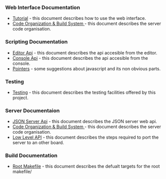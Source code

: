 ### Web Interface Documentation
* [Tutorial](ui-tutorial.html) - this document describes how to use the web interface.
* [Code Organization & Build System ](ui-code-organization.html) - this document describes the server code organisation.

### Scripting Documentation
* [Editor Api](editor-api.html) - this document describes the api accesible from the editor.
* [Console Api](console-api.html) - this document describes the api accesible from the console.
* [Pointers](pointers.html) - some suggestions about javascript and its non obvious parts.

### Testing
* [Testing](testing.html) - this document describes the testing facilities offered by this project.

### Server Documentaion
* [JSON Server Api](json-server-api.html) - this document describes the JSON server web api.
* [Code Organization & Build System ](server-code-organization.html) - this document describes the server code organisation.
* [Low Level API](low-level-api.html) - this document describes the steps required to port the server to an other board.
 
### Build Documentation
* [Root Makefile](root-makefile.html) - this document describes the defualt targets for the root makefile/
 
 

